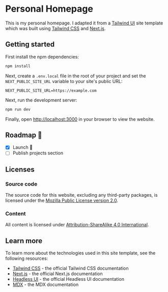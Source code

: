 # Personal Homepage

This is my personal homepage. I adapted it from a [Tailwind UI](https://tailwindui.com) site template which was built using [Tailwind CSS](https://tailwindcss.com) and [Next.js](https://nextjs.org).

## Getting started

First install the npm dependencies:

```bash
npm install
```

Next, create a `.env.local` file in the root of your project and set the `NEXT_PUBLIC_SITE_URL` variable to your site's public URL:

```
NEXT_PUBLIC_SITE_URL=https://example.com
```

Next, run the development server:

```bash
npm run dev
```

Finally, open [http://localhost:3000](http://localhost:3000) in your browser to view the website.

## Roadmap 🚧

- [x] Launch 🚀
- [ ] Publish projects section

## Licenses

### Source code

The source code for this website, excluding any third-party packages, is licensed under the [Mozilla Public License version 2.0](https://www.mozilla.org/en-US/MPL/2.0/).

### Content

All content is licensed under [Attribution-ShareAlike 4.0 International](https://creativecommons.org/licenses/by-sa/4.0/).

## Learn more

To learn more about the technologies used in this site template, see the following resources:

- [Tailwind CSS](https://tailwindcss.com/docs) - the official Tailwind CSS documentation
- [Next.js](https://nextjs.org/docs) - the official Next.js documentation
- [Headless UI](https://headlessui.dev) - the official Headless UI documentation
- [MDX](https://mdxjs.com) - the MDX documentation
